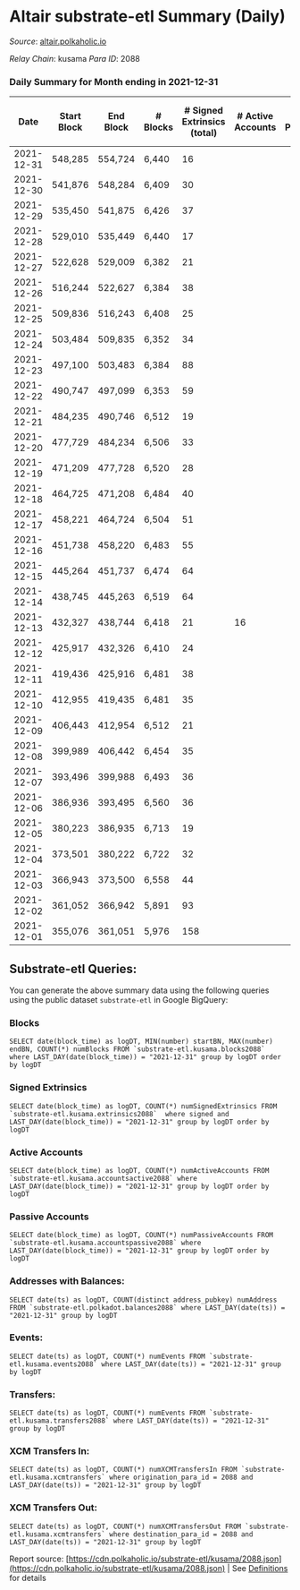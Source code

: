 # Altair substrate-etl Summary (Daily)

_Source_: [altair.polkaholic.io](https://altair.polkaholic.io)

*Relay Chain*: kusama
*Para ID*: 2088



### Daily Summary for Month ending in 2021-12-31


| Date | Start Block | End Block | # Blocks | # Signed Extrinsics (total) | # Active Accounts | # Passive | # New | # Addresses with Balances | # Events | # Transfers | # XCM Transfers In | # XCM Transfers Out | Issues | 
| ---- | ----------- | --------- | -------- | --------------------------- | ----------------- | --------- | ----- | ------------------------- | -------- | ----------- | ------------------ | ------------------- | ------ |
| 2021-12-31 | 548,285 | 554,724 | 6,440 | 16 |  |  |  | 20,225 | 13,093 | 14 ($1,131.13) |   |   |  |
| 2021-12-30 | 541,876 | 548,284 | 6,409 | 30 |  |  |  | 20,211 | 13,166 | 22 ($4,453.97) |   |   |  |
| 2021-12-29 | 535,450 | 541,875 | 6,426 | 37 |  |  |  | 20,191 | 13,223 | 23 ($3,015.21) |   |   |  |
| 2021-12-28 | 529,010 | 535,449 | 6,440 | 17 |  |  |  | 20,169 | 13,273 | 30 ($3,491.24) |   |   |  |
| 2021-12-27 | 522,628 | 529,009 | 6,382 | 21 |  |  |  | 20,141 | 13,098 | 24 ($3,054.06) |   |   |  |
| 2021-12-26 | 516,244 | 522,627 | 6,384 | 38 |  |  |  | 20,117 | 13,161 | 23 ($35,380.74) |   |   |  |
| 2021-12-25 | 509,836 | 516,243 | 6,408 | 25 |  |  |  | 20,094 | 13,166 | 24 ($4,583.65) |   |   |  |
| 2021-12-24 | 503,484 | 509,835 | 6,352 | 34 |  |  |  | 20,070 | 13,149 | 30 ($3,298.48) |   |   |  |
| 2021-12-23 | 497,100 | 503,483 | 6,384 | 88 |  |  |  | 20,041 | 13,443 | 32 ($5,461.15) |   |   |  |
| 2021-12-22 | 490,747 | 497,099 | 6,353 | 59 |  |  |  | 20,009 | 13,486 | 53 ($133,953.38) |   |   |  |
| 2021-12-21 | 484,235 | 490,746 | 6,512 | 19 |  |  |  | 19,958 | 13,417 | 30 ($4,310.42) |   |   |  |
| 2021-12-20 | 477,729 | 484,234 | 6,506 | 33 |  |  |  | 19,928 | 13,493 | 33 ($2,533.73) |   |   |  |
| 2021-12-19 | 471,209 | 477,728 | 6,520 | 28 |  |  |  |  | 13,475 | 31 ($18,984.34) |   |   |  |
| 2021-12-18 | 464,725 | 471,208 | 6,484 | 40 |  |  |  | 19,865 | 13,456 | 32 ($18,545.72) |   |   |  |
| 2021-12-17 | 458,221 | 464,724 | 6,504 | 51 |  |  |  | 19,833 | 13,538 | 41 ($501,146.78) |   |   |  |
| 2021-12-16 | 451,738 | 458,220 | 6,483 | 55 |  |  |  | 19,804 | 13,804 | 57 ($11,640.64) |   |   |  |
| 2021-12-15 | 445,264 | 451,737 | 6,474 | 64 |  |  |  | 19,748 | 14,196 | 91 ($15,772.93) |   |   |  |
| 2021-12-14 | 438,745 | 445,263 | 6,519 | 64 |  |  |  | 19,657 | 13,822 | 47 ($11,483.81) |   |   |  |
| 2021-12-13 | 432,327 | 438,744 | 6,418 | 21 | 16 |  |  | 19,608 | 13,663 | 74 ($57,168.49) |   |   |  |
| 2021-12-12 | 425,917 | 432,326 | 6,410 | 24 |  |  |  | 19,534 | 13,343 | 45 ($11,173.82) |   |   |  |
| 2021-12-11 | 419,436 | 425,916 | 6,481 | 38 |  |  |  | 19,489 | 13,503 | 46 ($17,259.66) |   |   |  |
| 2021-12-10 | 412,955 | 419,435 | 6,481 | 35 |  |  |  | 19,445 | 13,624 | 57 ($20,055.23) |   |   |  |
| 2021-12-09 | 406,443 | 412,954 | 6,512 | 21 |  |  |  | 19,389 | 13,821 | 70 ($27,416.33) |   |   |  |
| 2021-12-08 | 399,989 | 406,442 | 6,454 | 35 |  |  |  | 19,319 | 14,580 | 149 ($24,312.74) |   |   |  |
| 2021-12-07 | 393,496 | 399,988 | 6,493 | 36 |  |  |  | 19,174 | 15,058 | 186 ($43,096.26) |   |   |  |
| 2021-12-06 | 386,936 | 393,495 | 6,560 | 36 |  |  |  | 18,995 | 14,027 | 79 ($11,114.36) |   |   |  |
| 2021-12-05 | 380,223 | 386,935 | 6,713 | 19 |  |  |  | 18,920 | 14,553 | 101 ($53,711.41) |   |   |  |
| 2021-12-04 | 373,501 | 380,222 | 6,722 | 32 |  |  |  | 18,824 | 14,506 | 94 ($33,894.61) |   |   |  |
| 2021-12-03 | 366,943 | 373,500 | 6,558 | 44 |  |  |  | 18,733 | 15,935 | 253 ($70,028.73) |   |   |  |
| 2021-12-02 | 361,052 | 366,942 | 5,891 | 93 |  |  |  | 18,483 | 16,670 | 436 ($86,725.52) |   |   |  |
| 2021-12-01 | 355,076 | 361,051 | 5,976 | 158 |  |  |  | 18,046 | 21,100 | 821 ($187,788.02) |   |   |  |

## Substrate-etl Queries:
You can generate the above summary data using the following queries using the public dataset `substrate-etl` in Google BigQuery:


### Blocks
```
SELECT date(block_time) as logDT, MIN(number) startBN, MAX(number) endBN, COUNT(*) numBlocks FROM `substrate-etl.kusama.blocks2088`  where LAST_DAY(date(block_time)) = "2021-12-31" group by logDT order by logDT
```


### Signed Extrinsics
```
SELECT date(block_time) as logDT, COUNT(*) numSignedExtrinsics FROM `substrate-etl.kusama.extrinsics2088`  where signed and LAST_DAY(date(block_time)) = "2021-12-31" group by logDT order by logDT
```


### Active Accounts
```
SELECT date(block_time) as logDT, COUNT(*) numActiveAccounts FROM `substrate-etl.kusama.accountsactive2088` where LAST_DAY(date(block_time)) = "2021-12-31" group by logDT order by logDT
```


### Passive Accounts
```
SELECT date(block_time) as logDT, COUNT(*) numPassiveAccounts FROM `substrate-etl.kusama.accountspassive2088` where LAST_DAY(date(block_time)) = "2021-12-31" group by logDT order by logDT
```


### Addresses with Balances:
```
SELECT date(ts) as logDT, COUNT(distinct address_pubkey) numAddress FROM `substrate-etl.polkadot.balances2088` where LAST_DAY(date(ts)) = "2021-12-31" group by logDT
```


### Events:
```
SELECT date(ts) as logDT, COUNT(*) numEvents FROM `substrate-etl.kusama.events2088` where LAST_DAY(date(ts)) = "2021-12-31" group by logDT
```


### Transfers:
```
SELECT date(ts) as logDT, COUNT(*) numEvents FROM `substrate-etl.kusama.transfers2088` where LAST_DAY(date(ts)) = "2021-12-31" group by logDT
```


### XCM Transfers In:
```
SELECT date(ts) as logDT, COUNT(*) numXCMTransfersIn FROM `substrate-etl.kusama.xcmtransfers` where origination_para_id = 2088 and LAST_DAY(date(ts)) = "2021-12-31" group by logDT
```


### XCM Transfers Out:
```
SELECT date(ts) as logDT, COUNT(*) numXCMTransfersOut FROM `substrate-etl.kusama.xcmtransfers` where destination_para_id = 2088 and LAST_DAY(date(ts)) = "2021-12-31" group by logDT
```



Report source: [https://cdn.polkaholic.io/substrate-etl/kusama/2088.json](https://cdn.polkaholic.io/substrate-etl/kusama/2088.json) | See [Definitions](/DEFINITIONS.md) for details
